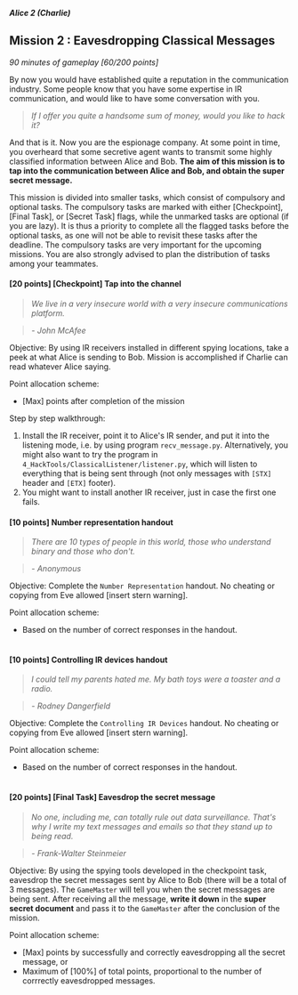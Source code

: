 **_Alice 2 (Charlie)_**
## Mission 2 : Eavesdropping Classical Messages
*90 minutes of gameplay [60/200 points]*

By now you would have established quite a reputation in the communication industry. Some people know that you have some expertise in IR communication, and would like to have some conversation with you.

> *If I offer you quite a handsome sum of money, would you like to hack it?*

And that is it. Now you are the espionage company. At some point in time, you overheard that some secretive agent wants to transmit some highly classified information between Alice and Bob. **The aim of this mission is to tap into the communication between Alice and Bob, and obtain the super secret message.**

This mission is divided into smaller tasks, which consist of compulsory and optional tasks. The compulsory tasks are marked with either [Checkpoint], [Final Task], or [Secret Task] flags, while the unmarked tasks are optional (if you are lazy). It is thus a priority to complete all the flagged tasks before the optional tasks, as one will not be able to revisit these tasks after the deadline. The compulsory tasks are very important for the upcoming missions. You are also strongly advised to plan the distribution of tasks among your teammates.

#### [20 points] [Checkpoint] Tap into the channel
> *We live in a very insecure world with a very insecure communications platform.*

> *- John McAfee*

Objective: By using IR receivers installed in different spying locations, take a peek at what Alice is sending to Bob. Mission is accomplished if Charlie can read whatever Alice saying.

Point allocation scheme:
* [Max] points after completion of the mission

Step by step walkthrough:
1. Install the IR receiver, point it to Alice's IR sender, and put it into the listening mode, i.e. by using program `recv_message.py`. Alternatively, you might also want to try the program in `4_HackTools/ClassicalListener/listener.py`, which will listen to everything that is being sent through (not only messages with `[STX]` header and `[ETX]` footer).
1. You might want to install another IR receiver, just in case the first one fails.

#### [10 points] Number representation handout
> *There are 10 types of people in this world, those who understand binary and those who don't.*

> *- Anonymous*

Objective: Complete the `Number Representation` handout. No cheating or copying from Eve allowed [insert stern warning].

Point allocation scheme:
* Based on the number of correct responses in the handout.
<br><br>

#### [10 points] Controlling IR devices handout
> *I could tell my parents hated me. My bath toys were a toaster and a radio.*

> *- Rodney Dangerfield*

Objective: Complete the `Controlling IR Devices` handout. No cheating or copying from Eve allowed [insert stern warning].

Point allocation scheme:
* Based on the number of correct responses in the handout.
<br><br>

#### [20 points] [Final Task] Eavesdrop the secret message
> *No one, including me, can totally rule out data surveillance. That's why I write my text messages and emails so that they stand up to being read.*

> *- Frank-Walter Steinmeier*

Objective: By using the spying tools developed in the checkpoint task, eavesdrop the secret messages sent by Alice to Bob (there will be a total of 3 messages). The `GameMaster` will tell you when the secret messages are being sent. After receiving all the message, **write it down** in the **super secret document** and pass it to the `GameMaster` after the conclusion of the mission.

Point allocation scheme:
* [Max] points by successfully and correctly eavesdropping all the secret message, or
* Maximum of [100%] of total points, proportional to the number of corrrectly eavesdropped messages.
